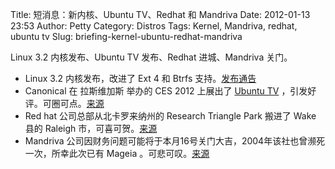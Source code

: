 Title: 短消息：新内核、Ubuntu TV、Redhat 和 Mandriva
Date: 2012-01-13 23:53
Author: Petty
Category: Distros
Tags: Kernel, Mandriva, redhat, ubuntu tv
Slug: briefing-kernel-ubuntu-redhat-mandriva

Linux 3.2 内核发布、Ubuntu TV 发布、Redhat 进城、Mandriva 关门。

-   Linux 3.2 内核发布，改进了 Ext 4 和 Btrfs
    支持。[发布通告](https://lkml.org/lkml/2012/1/4/395)
-   Canonical 在 拉斯维加斯 举办的 CES 2012 上展出了 [Ubuntu
    TV](http://www.ubuntu.com/tv)
    ，引发好评。可圈可点。[来源](http://www.webupd8.org/2012/01/ubuntu-tv-demoed-at-ces.html)
-   Red hat 公司总部从北卡罗来纳州的 Research Triangle Park 搬进了 Wake
    县的 Raleigh
    市，可喜可贺。[来源](http://www.linuxplanet.com/news/new-year-new-linux-kernel.html)
-   Mandriva
    公司因财务问题可能将于本月16号关门大吉，2004年该社也曾濒死一次，所幸此次已有
    Mageia
    。可悲可叹。[来源](http://www.linuxplanet.com/news/new-year-new-linux-kernel.html)

